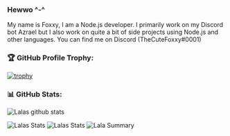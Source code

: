 ### Hewwo ^-^
My name is Foxxy, I am a Node.js developer. I primarily work on my Discord bot Azrael but I also work on quite a bit of side projects using Node.js and other languages. You can find me on Discord (TheCuteFoxxy#0001)

### 🏆 GitHub Profile Trophy:
[![trophy](https://github-profile-trophy.vercel.app/?username=thecutefoxxy)](https://github.com/ryo-ma/github-profile-trophy)


### 📊 GitHub Stats:
![Lalas github stats](https://github-readme-stats.vercel.app/api?username=thecutefoxxy&theme=radical&show_icons=true&count_private=true)
  
 
![Lalas Stats](https://github-profile-summary-cards.vercel.app/api/cards/repos-per-language?username=thecutefoxxy&theme=solarized_dark)
![Lalas Stats](https://github-profile-summary-cards.vercel.app/api/cards/most-commit-language?username=thecutefoxxy&theme=solarized_dark)
![Lala Summary](https://github-profile-summary-cards.vercel.app/api/cards/profile-details?username=thecutefoxxytheme=solarized_dark)

